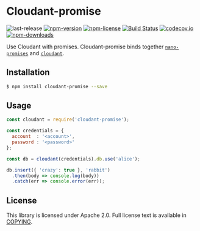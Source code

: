 # Cloudant-promise
![last-release](https://img.shields.io/github/tag/arypbatista/cloudant-promise.svg)
[![npm-version](https://img.shields.io/npm/v/cloudant-promise.svg)](https://www.npmjs.com/package/cloudant-promise)
[![npm-license](https://img.shields.io/npm/l/cloudant-promise.svg)](https://www.npmjs.com/package/cloudant-promise)
[![Build Status](https://travis-ci.org/arypbatista/cloudant-promise.svg?branch=master)](https://travis-ci.org/arypbatista/cloudant-promise)
[![codecov.io](https://codecov.io/github/arypbatista/cloudant-promise/coverage.svg?branch=master)](https://codecov.io/github/arypbatista/cloudant-promise?branch=master)
[![npm-downloads](https://img.shields.io/npm/dm/cloudant-promise.svg)](https://www.npmjs.com/package/cloudant-promise)

Use Cloudant with promises. Cloudant-promise binds together [`nano-promises`][nano-promises] and [`cloudant`][cloudant].

## Installation

```sh
$ npm install cloudant-promise --save
```

## Usage

```js
const cloudant = require('cloudant-promise');

const credentials = {
  account  : '<account>',
  password : '<password>'
};

const db = cloudant(credentials).db.use('alice');

db.insert({ 'crazy': true }, 'rabbit')
  .then(body => console.log(body))
  .catch(err => console.error(err));
```

## License

This library is licensed under Apache 2.0. Full license text is available in
[COPYING][license]. 

[license]: http://www.apache.org/licenses/LICENSE-2.0
[cloudant]: https://www.npmjs.com/package/cloudant
[nano-promises]: https://www.npmjs.com/package/nano-promises

